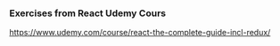 ### Exercises from React Udemy Cours

https://www.udemy.com/course/react-the-complete-guide-incl-redux/
